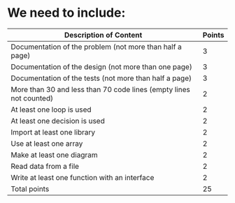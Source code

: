 # We need to include:

| Description of Content | Points |
| -------- | -------- |
| Documentation of the problem (not more than half a page) | 3 |
| Documentation of the design (not more than one page) | 3 |
| Documentation of the tests (not more than half a page) | 3 |
| More than 30 and less than 70 code lines (empty lines not counted) | 2 |
| At least one loop is used | 2  |
| At least one decision is used | 2 |
| Import at least one library | 2 |
| Use at least one array | 2 |
| Make at least one diagram | 2 |
| Read data from a file | 2 |
| Write at least one function with an interface | 2 |
| Total points | 25 |